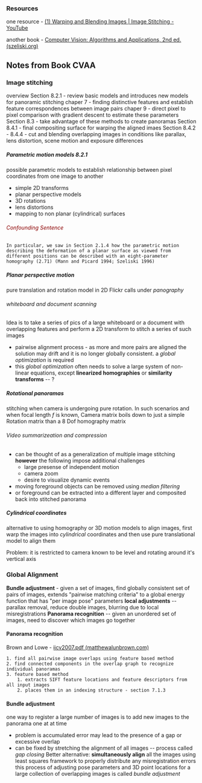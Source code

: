 ### Resources
one resource - [(1) Warping and Blending Images | Image Stitching - YouTube](https://www.youtube.com/watch?v=D9rAOAL12SY)

another book - [Computer Vision: Algorithms and Applications, 2nd ed. (szeliski.org)](http://szeliski.org/Book/)


## Notes from Book CVAA

### Image stitching
overview 
Section 8.2.1 - review basic models and introduces new models for panoramic stitching
chaper 7 - finding distinctive features and establish feature correspondences between image pairs
chaper 9 - direct pixel to pixel comparison with gradient descent to estimate these parameters
Section 8.3 - take advantage of these methods to create panoramas
Section 8.4.1 - final compositing surface for warping the aligned imaes
Section 8.4.2 - 8.4.4 - cut and blending overlapping images in conditions like parallax, lens distortion, scene motion and exposure differences

##### Parametric motion models 8.2.1
possible parametric models to establish relationship between pixel coordinates from one image to another 
- simple 2D transforms 
- planar perspective models
- 3D rotations
- lens distortions 
- mapping to non planar (cylindrical) surfaces

###### <font style="color:DarkRed">Confounding Sentence</font>
```
In particular, we saw in Section 2.1.4 how the parametric motion describing the deformation of a planar surface as viewed from different positions can be described with an eight-parameter homography (2.71) (Mann and Picard 1994; Szeliski 1996)
```
##### Planar perspective motion
pure translation and rotation model in 2D
Flickr calls under _panography_

###### whiteboard and document scanning
Idea is to take a series of pics of a large whiteboard or a document with overlapping features and perform a 2D transform to stitch a series of such images
- pairwise alignment process - as more and more pairs are aligned the solution may drift and it is no longer globally consistent. a _global optimization_ is required
- this _global optimization_ often needs to solve a large system of non-linear equations, except **linearized homographies** or **similarity transforms** -- ?

##### Rotational panoramas
stitching when camera is undergoing pure rotation.
In such scenarios and when focal length $f$ is known, Camera matrix boils down to just a simple Rotation matrix than a $8$ Dof homography matrix

###### Video summarizeation and compression
- can be thought of as a generalization of multiple image stitching **however** the following impose additional challenges
	- large presense of independent motion
	- camera zoom
	- desire to visualize dynamic events
- moving foreground objects can be removed using _median filtering_
- or foreground can be extracted into a different layer and composited back into stitched panorama

##### Cylindrical coordinates
alternative to using homography or 3D motion models to align images, first warp the images into _cylindrical_ coordinates and then use pure translational model to align them

Problem: it is restricted to camera known to be level and rotating around it's vertical axis

### Global Alignment
**Bundle adjustment** - given a set of images, find globally consistent set of pairs of images, extends "pairwise matching criteria" to a global energy function that has "per image pose" parameters 
**local adjustments** -- parallax removal, reduce double images, blurring due to local misregistrations
**Panorama recognition** -- given an unordered set of images, need to discover which images go together

#### Panorama recognition
Brown and Lowe - [ijcv2007.pdf (matthewalunbrown.com)](http://matthewalunbrown.com/papers/ijcv2007.pdf)

```
1. find all pairwise image overlaps using feature based method
2. find connected components in the overlap graph to recognize individual panoramas
3. feature based method 
	1. extracts SIFT feature locations and feature descriptors from all input images 
	2. places them in an indexing structure - section 7.1.3
```

#### Bundle adjustment
one way to register a large number of images is to add new images to the panorama one at at time
- problem is accumulated error may lead to the presence of a gap or excessive overlap
- can be fixed by stretching the alignment of all images -- process called _gap closing_
Better alternative:
	**simultaneously align** all the images using least squares framework to properly distribute any misregistration errors
	this process of adjusting pose parameters and 3D point locations for a large collection of overlapping images is called _bundle adjustment_
	
